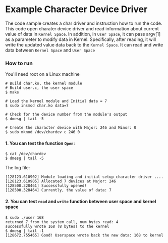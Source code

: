 # Example Character Device Driver

The code sample creates a char driver and instruction how to run the code. This code open charater device driver and read information about current value of data in `Kernel Space`. In addition, in `User Space`, it can pass argv[1] as a parameter to modify data in Kernel. Specifically, after reading, it will write the updated value data back to the `Kernel Space`. It can read and write data between `Kernel Space` and `User Space`

### How to run

You'll need root on a Linux machine

```
# Build char.ko, the kernel module
# Build user.c, the user space
$ make

# Load the kernel module and Initial data = 7
$ sudo insmod char.ko data=7

# Check for the device number from the module's output
$ dmesg | tail -5

# Create the character device with Major: 246 and Minor: 0
$ sudo mknod /dev/chardev c 246 0

```

#### 1. You can test the function `Open`: 

```
$ cat /dev/chardev
$ dmesg | tail -5

```

The log file:

```
[128123.610902] Module loading and initial setup character driver .... 
[128123.610905] Allocated 7 devices at Major: 246 
[128500.328461] Successfully opened! 
[128500.328464] Currently, the value of data: 7
```

#### 2. You can test `read` and `write` function between user space and kernel space

```
$ sudo ./user 168
returned 7 from the system call, num bytes read: 4
successfully wrote 168 (8 bytes) to the kernel
$ dmesg | tail -1
[128672.755465] Good! Userspace wrote back the new data: 168 to kernel 
```
